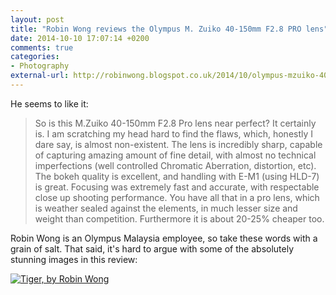 ```yaml
---
layout: post
title: "Robin Wong reviews the Olympus M. Zuiko 40-150mm F2.8 PRO lens"
date: 2014-10-10 17:07:14 +0200
comments: true
categories:
- Photography
external-url: http://robinwong.blogspot.co.uk/2014/10/olympus-mzuiko-40-150mm-f28-pro-lens.html
---
```


He seems to like it:

> So is this M.Zuiko 40-150mm F2.8 Pro lens near perfect? It certainly is. I am scratching my head hard to find the flaws, which, honestly I dare say, is almost non-existent. The lens is incredibly sharp, capable of capturing amazing amount of fine detail, with almost no technical imperfections (well controlled Chromatic Aberration, distortion, etc). The bokeh quality is excellent, and handling with E-M1 (using HLD-7) is great. Focusing was extremely fast and accurate, with respectable close up shooting performance. You have all that in a pro lens, which is weather sealed against the elements, in much lesser size and weight than competition. Furthermore  it is about 20-25% cheaper too. 

Robin Wong is an Olympus Malaysia employee, so take these words with a grain of salt. That said, it's hard to argue with some of the absolutely stunning images in this review:

[![Tiger, by Robin Wong](https://farm4.staticflickr.com/3935/15496383435_9700316541_o.jpg)](http://robinwong.blogspot.co.uk/2014/10/olympus-mzuiko-40-150mm-f28-pro-lens.html)